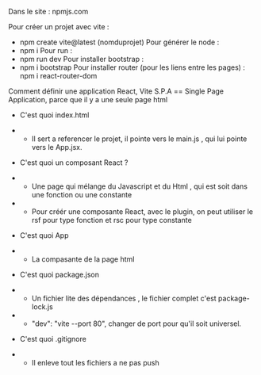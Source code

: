 Dans le site : npmjs.com

Pour créer un projet avec vite :
- npm create vite@latest (nomduprojet)
Pour générer le node :
- npm i
Pour run :
- npm run dev
Pour installer bootstrap : 
- npm i bootstrap 
Pour installer router (pour les liens entre les pages) :
npm i react-router-dom

Comment définir une application React, Vite
S.P.A == Single Page Application, parce que il y a une seule page html

- C'est quoi index.html
- - Il sert a referencer le projet, il pointe vers le main.js , qui lui pointe vers le App.jsx.

- C'est quoi un composant React ?
- -  Une page qui mélange du Javascript et du Html , qui est soit dans une fonction ou une constante 
- - Pour créér une composante React, avec le plugin, on peut utiliser le rsf pour type fonction et rsc pour type constante 

- C'est quoi App
- - La compasante de la page html

- C'est quoi package.json
- - Un fichier lite des dépendances , le fichier complet c'est package-lock.js
- - "dev": "vite --port 80", changer de port  pour qu'il soit universel.


- C'est quoi .gitignore
- - Il enleve tout les fichiers a ne pas push 


